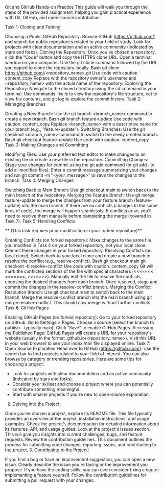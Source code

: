Git and GitHub Hands-on Practice
This guide will walk you through the steps of the provided assignment, helping you gain practical experience with Git, GitHub, and open-source contribution.

Task 1: Cloning and Forking

Choosing a Public GitHub Repository:
Browse GitHub (https://github.com/) and search for public repositories related to your field of study.
Look for projects with clear documentation and an active community (indicated by stars and forks).
Cloning the Repository:
Once you've chosen a repository, click the "Code" button and copy the HTTPS clone URL.
Open a terminal window on your computer.
Use the git clone command followed by the URL you copied to clone the repository locally.
Bash
git clone https://github.com/<username>/<repository_name>.git
Use code with caution.
content_copy
Replace <username> with the repository owner's username and <repository_name> with the actual name of the repository.
Exploring the Repository:
Navigate to the cloned directory using the cd command in your terminal.
Use commands like ls to view the repository's file structure, cat to view file contents, and git log to explore the commit history.
Task 2: Managing Branches

Creating a New Branch:
Use the git branch <branch_name> command to create a new branch.
Bash
git branch feature-update
Use code with caution.
content_copy
Replace <branch_name> with a descriptive name for your branch (e.g., "feature-update").
Switching Branches:
Use the git checkout <branch_name> command to switch to the newly created branch.
Bash
git checkout feature-update
Use code with caution.
content_copy
Task 3: Making Changes and Committing

Modifying Files:
Use your preferred text editor to make changes to an existing file or create a new file in the repository.
Committing Changes:
Stage your changes for commit using the git add <filename> command (or git add . to add all modified files).
Enter a commit message summarizing your changes and run git commit -m "<your_message>" to save the changes to the branch.
Task 4: Merging Changes

Switching Back to Main Branch:
Use git checkout main to switch back to the main branch of the repository.
Merging the Feature Branch:
Use git merge feature-update to merge the changes from your feature branch (feature-update) into the main branch.
If there are no conflicts (changes to the same lines of code), the merge will happen seamlessly.
If conflicts arise, you'll need to resolve them manually before completing the merge (covered in Task 7).
Task 5: Handling Conflicts

** (This task requires prior modification in your forked repository)**

Creating Conflicts (on forked repository):
Make changes to the same file you modified in Task 4 on your forked repository, not your local clone.
Commit these changes in your forked repository.
Resolving Conflicts (on local clone):
Switch back to your local clone and create a new branch to resolve the conflict (e.g., resolve-conflict).
Bash
git checkout main
git checkout -b resolve-conflict
Use code with caution.
content_copy
Git will mark the conflicted sections of the file with special characters (<<<<<<<, =======, >>>>>>>).
Manually edit the file to resolve the conflicts, choosing the desired changes from each branch.
Once resolved, stage and commit the changes in the resolve-conflict branch.
Merging the Conflict Resolution Branch:
Use git checkout main to switch back to the main branch.
Merge the resolve-conflict branch into the main branch using git merge resolve-conflict.
This should now merge without further conflicts.
Task 6: GitHub Pages

Enabling GitHub Pages (on forked repository):
Go to your forked repository on GitHub.
Go to Settings > Pages.
Choose a source (select the branch to publish - typically main).
Click "Save" to enable GitHub Pages.
Accessing the Published Page:
GitHub Pages will create a URL for your repository's website (usually in the format <username>.github.io/<repository_name>).
Visit this URL in your web browser to see your index.html file displayed online.
Task 7: Open Source Exploration
   Head over to GitHub (https://github.com/).
Use the search bar to find projects related to your field of interest. You can also browse by category or trending repositories.
Here are some tips for choosing a project:

* Look for projects with clear documentation and an active community (indicated by stars and forks).
* Consider your skillset and choose a project where you can potentially contribute something meaningful.
* Start with smaller projects if you're new to open-source exploration.
  
2. Delving into the Project:

Once you've chosen a project, explore its README file. This file typically provides an overview of the project, installation instructions, and usage examples.
Check the project's documentation for detailed information about its features, API, and usage guides.
Look at the project's issues section. This will give you insights into current challenges, bugs, and feature requests.
Review the contribution guidelines. This document outlines the process for submitting code changes, reporting issues, and contributing to the project.
3. Contributing to the Project:

If you find a bug or have an improvement suggestion, you can open a new issue. Clearly describe the issue you're facing or the improvement you propose.
If you have the coding skills, you can even consider fixing a bug or implementing a feature yourself. Follow the contribution guidelines for submitting a pull request with your changes.



 
